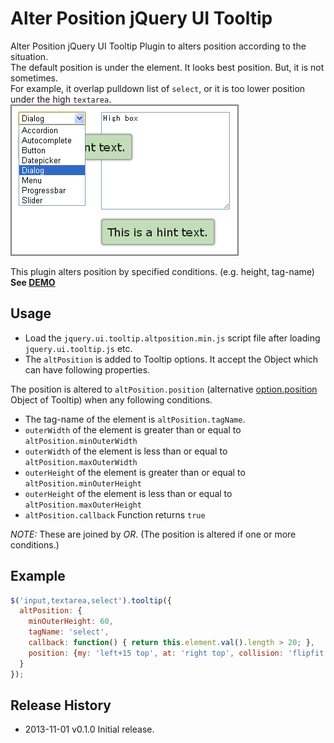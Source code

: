 # Alter Position jQuery UI Tooltip

Alter Position jQuery UI Tooltip Plugin to alters position according to the situation.  
The default position is under the element. It looks best position. But, it is not sometimes.  
For example, it overlap pulldown list of `select`, or it is too lower position under the high `textarea`.  
![jQuery UI Tooltip](sample1.png)

This plugin alters position by specified conditions. (e.g. height, tag-name)  
**See <a href="http://anseki.github.io/jquery-ui-tooltip-altposition">DEMO</a>**

## Usage

- Load the `jquery.ui.tooltip.altposition.min.js` script file after loading `jquery.ui.tooltip.js` etc.
- The `altPosition` is added to Tooltip options. It accept the Object which can have following properties.

The position is altered to `altPosition.position` (alternative [option.position](http://api.jqueryui.com/tooltip/#option-position) Object of Tooltip) when any following conditions.

+ The tag-name of the element is `altPosition.tagName`.
+ `outerWidth` of the element is greater than or equal to `altPosition.minOuterWidth`
+ `outerWidth` of the element is less than or equal to `altPosition.maxOuterWidth`
+ `outerHeight` of the element is greater than or equal to `altPosition.minOuterHeight`
+ `outerHeight` of the element is less than or equal to `altPosition.maxOuterHeight`
+ `altPosition.callback` Function returns `true`

*NOTE:* These are joined by *OR*. (The position is altered if one or more conditions.)

## Example

```js
$('input,textarea,select').tooltip({
  altPosition: {
    minOuterHeight: 60,
    tagName: 'select',
    callback: function() { return this.element.val().length > 20; },
    position: {my: 'left+15 top', at: 'right top', collision: 'flipfit'} // Right side
  }
});
```

## Release History
 * 2013-11-01			v0.1.0			Initial release.
